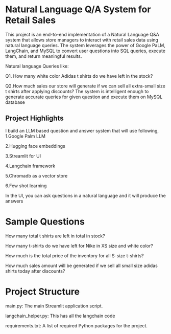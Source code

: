 # Natural Language Q/A System for Retail Sales
This project is an end-to-end implementation of a Natural Language Q&A system that allows store managers to interact with retail sales data using natural language queries. The system leverages the power of Google PaLM, LangChain, and MySQL to convert user questions into SQL queries, execute them, and return meaningful results.

Natural language Queries like:

Q1. How many white color Adidas t shirts do we have left in the stock?

Q2.How much sales our store will generate if we can sell all extra-small size t shirts after applying discounts? The system is intelligent enough to generate accurate queries for given question and execute them on MySQL database



## Project Highlights

I build an LLM based question and answer system that will use following,
1.Google Palm LLM

2.Hugging face embeddings

3.Streamlit for UI

4.Langchain framework

5.Chromadb as a vector store

6.Few shot learning

In the UI, you can ask questions in a natural language and it will produce the answers


# Sample Questions
How many total t shirts are left in total in stock?

How many t-shirts do we have left for Nike in XS size and white color?

How much is the total price of the inventory for all S-size t-shirts?

How much sales amount will be generated if we sell all small size adidas shirts today after discounts?

# Project Structure
main.py: The main Streamlit application script.

langchain_helper.py: This has all the langchain code

requirements.txt: A list of required Python packages for the project.

